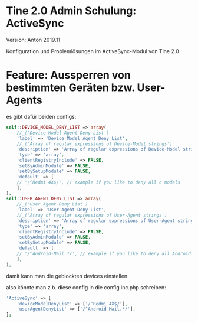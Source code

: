 Tine 2.0 Admin Schulung: ActiveSync
=================

Version: Anton 2019.11

Konfiguration und Problemlösungen im ActiveSync-Modul von Tine 2.0

Feature: Aussperren von bestimmten Geräten bzw. User-Agents
=================

es gibt dafür beiden configs:

```php
self::DEVICE_MODEL_DENY_LIST => array(
    //_('Device Model Agent Deny List')
    'label' => 'Device Model Agent Deny List',
    //_('Array of regular expressions of Device-Model strings')
    'description' => 'Array of regular expressions of Device-Model strings',
    'type' => 'array',
    'clientRegistryInclude' => FALSE,
    'setByAdminModule' => FALSE,
    'setBySetupModule' => FALSE,
    'default' => [
    // '/^Redmi 4X$/', // example if you like to deny all c models
    ],
),
self::USER_AGENT_DENY_LIST => array(
    //_('User Agent Deny List')
    'label' => 'User Agent Deny List',
    //_('Array of regular expressions of User-Agent strings')
    'description' => 'Array of regular expressions of User-Agent strings',
    'type' => 'array',
    'clientRegistryInclude' => FALSE,
    'setByAdminModule' => FALSE,
    'setBySetupModule' => FALSE,
    'default' => [
    // '/^Android-Mail.*/', // example if you like to deny all Android-Mail* clients
    ],
),
```

damit kann man die geblockten devices einstellen.

also könnte man z.b. diese config in die config.inc.php schreiben:

```php
'ActiveSync' => [
    'deviceModelDenyList' => ['/^Redmi 4X$/'],
    'userAgentDenyList' => ['/^Android-Mail.*/'],
];
```
